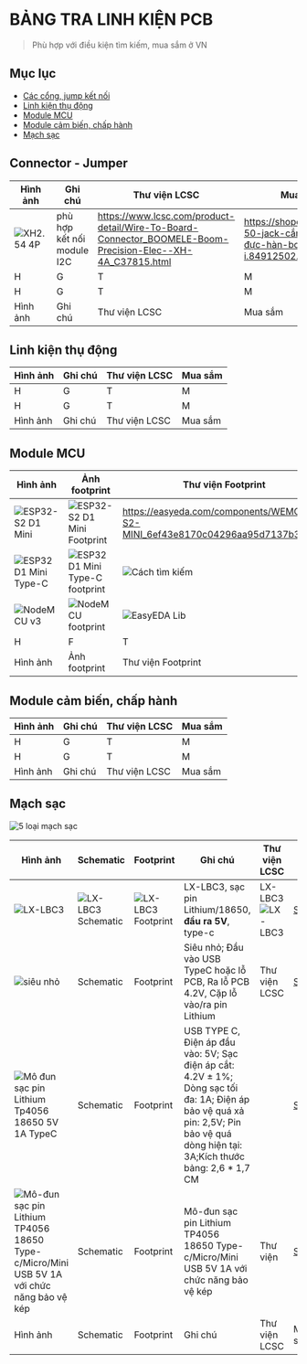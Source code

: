 # BẢNG TRA LINH KIỆN PCB

> Phù hợp với điều kiện tìm kiếm, mua sắm ở VN

## Mục lục

- [Các cổng, jump kết nối](#connector---jumper)
- [Linh kiện thụ động](#linh-kiện-thụ-động)
- [Module MCU](#module-mcu)
- [Module cảm biến, chấp hành](#module-cảm-biến-chấp-hành)
- [Mạch sạc](#mạch-sạc)

## Connector - Jumper

|Hình ảnh|Ghi chú|Thư viện LCSC|Mua sắm|
|--|--|--|--|
|![XH2.54 4P](https://github.com/neittien0110/linhkiendientu/assets/8079397/4fb304f9-42be-41ef-a70d-c83914bdec6c)|phù hợp kết nối module I2C|<https://www.lcsc.com/product-detail/Wire-To-Board-Connector_BOOMELE-Boom-Precision-Elec--XH-4A_C37815.html>|<https://shopee.vn/Gói-50-jack-cắm-XH2.54-đực-hàn-board-4-pin-i.84912502.6635950531>|
|H|G|T|M|
|H|G|T|M|
|Hình ảnh|Ghi chú|Thư viện LCSC|Mua sắm|


## Linh kiện thụ động

|Hình ảnh|Ghi chú|Thư viện LCSC|Mua sắm|
|--|--|--|--|
|H|G|T|M|
|H|G|T|M|
|Hình ảnh|Ghi chú|Thư viện LCSC|Mua sắm|

## Module MCU

|Hình ảnh|Ảnh footprint|Thư viện Footprint|Ghi chú|
|--|--|--|--|
|![ESP32-S2 D1 Mini](https://github.com/neittien0110/linhkiendientu/assets/8079397/4e9b5747-fa4b-4e62-8780-49103144120f)|![ESP32-S2 D1 Mini Footprint](https://github.com/neittien0110/linhkiendientu/assets/8079397/224ba35f-2d46-4779-98d9-4be6bf4d5a3f)|<https://easyeda.com/components/WEMOS-S2-MINI_6ef43e8170c04296aa95d7137b398daf>|[Sử dụng ESP32-S2 D1 Mini](https://github.com/neittien0110/MCU/blob/master/ESP32/Lolin_S2_mini.md)|
|![ESP32 D1 Mini Type-C](https://github.com/neittien0110/linhkiendientu/assets/8079397/e5a2e476-cb73-4236-a307-250a452aa546)|![ESP32 D1 Mini Type-C footprint](https://github.com/neittien0110/linhkiendientu/assets/8079397/668c3897-4636-46e7-81be-d23b44305b78)|![Cách tìm kiếm](https://github.com/neittien0110/linhkiendientu/assets/8079397/b293199e-4f8d-41a9-876a-cefa23f93ff0)|[Sử dụng ESP32 D1 Mini Type-C](https://github.com/neittien0110/MCU/blob/master/ESP8266/Wemosd1r2mini.md)|
|![NodeMCU v3](https://github.com/neittien0110/linhkiendientu/assets/8079397/32e58892-788d-4cc4-9f57-1a56a35f8a62)|![NodeMCU footprint](https://github.com/neittien0110/linhkiendientu/assets/8079397/22ae451e-4cd0-4777-8656-f47b7e751539)|![EasyEDA Lib](https://github.com/neittien0110/linhkiendientu/assets/8079397/53958d1d-0714-44ba-b5cb-2a8f0fcbef88)|[Sử dụng NodeMCU](https://github.com/neittien0110/MCU/blob/master/ESP8266/NodeMCU_V3.md)|
|H|F|T|G| 
|Hình ảnh|Ảnh footprint|Thư viện Footprint|Ghi chú|

## Module cảm biến, chấp hành

|Hình ảnh|Ghi chú|Thư viện LCSC|Mua sắm|
|--|--|--|--|
|H|G|T|M|
|H|G|T|M|
|Hình ảnh|Ghi chú|Thư viện LCSC|Mua sắm|


## Mạch sạc

![5 loại mạch sạc](https://github.com/neittien0110/linhkiendientu/assets/8079397/0b6255f2-a802-4468-9825-3dca0ae40674)

|Hình ảnh|Schematic|Footprint|Ghi chú|Thư viện LCSC|Mua sắm|
|--|--|--|--|--|--|
|![LX-LBC3](https://github.com/neittien0110/linhkiendientu/assets/8079397/669912ed-90d6-4065-8315-ed398e0b679b)|![LX-LBC3 Schematic](https://github.com/neittien0110/linhkiendientu/assets/8079397/0c22b791-1c5f-4ac9-8812-d8701d00dd13)|![LX-LBC3 Footprint](https://github.com/neittien0110/linhkiendientu/assets/8079397/6b51f648-e510-441b-90e7-1788d7607365)|LX-LBC3, sạc pin Lithium/18650, **đầu ra 5V**, type-c| LX-LBC3 ![LX-LBC3](https://github.com/neittien0110/linhkiendientu/assets/8079397/b7dba5cf-dc4f-444c-9675-24fc3a66a166)|[Shopee](https://shopee.vn/ZIQQUCU-18650-M%C3%B4-%C4%91un-S%E1%BA%A1c-Pin-lithium-C%E1%BB%95ng-type-c-4.2V-4.35V-5V-i.880593108.22552543642)|
|![siêu nhỏ](https://github.com/neittien0110/linhkiendientu/assets/8079397/4c13fa2d-04d9-4a24-b7ce-17c3bc5618ee)|Schematic|Footprint|Siêu nhỏ; Đầu vào USB TypeC hoặc lỗ PCB, Ra lỗ PCB 4.2V, Cặp lỗ vào/ra pin Lithium|Thư viện LCSC|[Shopee](https://shopee.vn/M%E1%BA%A1ch-S%E1%BA%A1c-Pin-Si%C3%AAu-Nh%E1%BB%8F-4.2V-1A-Ch%C3%A2n-S%E1%BA%A1c-Type-C-C%C3%B3-B%E1%BA%A3o-V%E1%BB%87-Pin-i.456730649.22554426428)|
|![Mô đun sạc pin Lithium Tp4056 18650 5V 1A TypeC](https://github.com/neittien0110/linhkiendientu/assets/8079397/3929543c-2dd3-49b1-a7bf-557f3faf034b)|Schematic|Footprint|USB TYPE C, Điện áp đầu vào: 5V; Sạc điện áp cắt: 4.2V ± 1%; Dòng sạc tối đa: 1A; Điện áp bảo vệ quá xả pin: 2,5V; Pin bảo vệ quá dòng hiện tại: 3A;Kích thước bảng: 2,6 * 1,7 CM||[Shopee](https://shopee.vn/M%C3%B4-%C4%91un-s%E1%BA%A1c-pin-Lithium-Tp4056-18650-5V-1A-i.395117932.9396576479)|
|![Mô-đun sạc pin Lithium TP4056 18650 Type-c/Micro/Mini USB 5V 1A với chức năng bảo vệ kép](https://github.com/neittien0110/linhkiendientu/assets/8079397/ff8d2dee-dcfc-4408-b0e7-6e262bcca57f)|Schematic|Footprint|Mô-đun sạc pin Lithium TP4056 18650 Type-c/Micro/Mini USB 5V 1A với chức năng bảo vệ kép|Thư viện|[Shopee](https://shopee.vn/-lsha-5-B%E1%BA%A3ng-M%E1%BA%A1ch-S%E1%BA%A1c-5v-1a-type-c-micro-usb-18650-tc4056a-tp4056-M%E1%BB%9Bi-i.1091624025.14799826663)|
|Hình ảnh|Schematic|Footprint|Ghi chú|Thư viện LCSC|Mua sắm|
